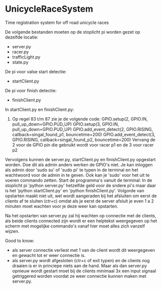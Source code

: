 # UnicycleRaceSystem
Time registration system for off road unicycle races

De volgende bestanden moeten op de stoplicht pi worden gezet op dezelfde locatie:
- server.py
- racer.py
- trafficLight.py
- state.py

De pi voor valse start detectie:
- startClient.py

De pi voor finish detectie:
- finishClient.py


In startClient.py en finishClient.py:
1. Op regel 83 t/m 87 zie je de volgende code:
    GPIO.setup(2, GPIO.IN, pull_up_down=GPIO.PUD_UP)
    GPIO.setup(3, GPIO.IN, pull_up_down=GPIO.PUD_UP)
    GPIO.add_event_detect(2, GPIO.RISING, callback=singal_found_p1, bouncetime=200)
    GPIO.add_event_detect(3, GPIO.RISING, callback=singal_found_p2, bouncetime=200)
   Vervang de 2 voor de GPIO pin die gebruikt wordt voor racer p1 en de 3 voor racer p2

Vervolgens kunnen de server.py, startClient.py en finishClient.py opgestart worden.
Doe dit als admin anders werken de GPIO's niet. Je kan inloggen als admin door 'sudo su' of 'sudo pi' te typen in de terminal en het wachtwoord voor de admin in te geven.
Ook kan je 'sudo' voor het uit te voeren commando zetten. Start de programma's vanuit de terminal:
In de stoplicht pi 'python server.py' hetzelfde geld voor de sndere pi's maar daar is het 'python startClient.py'  en 'python finishClient.py'.
Volgorde van opstarten maakt niet uit, wel wordt aangeraden bij het afsluiten om eerst de clients af te sluiten (ctr+c) omdat als je eerst de server afsluit je even 1 a 2 minuten moet wachten voor je deze weer kan opstarten.

Na het opstarten van server.py zal hij wachten op connectie met de clients, als beide clients connected zijn wordt er een helptekst weergegeven op het scherm met mogelijke commando's vanaf hier moet alles zich vanzelf wijzen.

Good to know:
- als server connectie verliest met 1 van de client wordt dit weergegeven en gewacht tot er weer connectie is.
- als server.py wordt afgesloten (ctr+c of exit typen) en de clients nog draaien is er in princiepe niets aan de hand. Maar als dan server.py opnieuw wordt gestart moet bij de clients minimaal 3x een input signaal getriggered worden voordat ze weer connectie kunnen maken met server.py.
